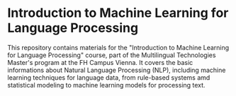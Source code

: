 # Introduction to Machine Learning for Language Processing
This repository contains materials for the "Introduction to Machine Learning for Language Processing" course, part of the Multilingual Technologies Master's program at the FH Campus Vienna. 
It covers the basic informations about Natural Language Processing (NLP), including machine learning techniques for language data, from rule-based systems amd statistical modeling to machine learning models for processing text. 
